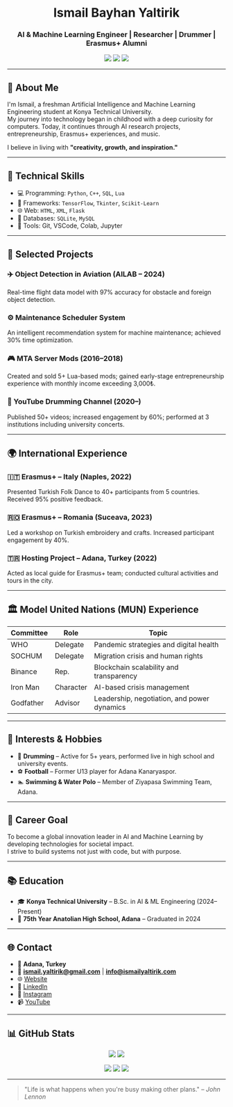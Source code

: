 <h1 align="center">Ismail Bayhan Yaltirik</h1>
<h3 align="center">AI & Machine Learning Engineer | Researcher | Drummer | Erasmus+ Alumni</h3>

<p align="center">
  <a href="https://www.ismailyaltirik.com"><img src="https://img.shields.io/badge/Website-ismailyaltirik.com-blue?style=flat-square&logo=google-chrome"></a>
  <a href="https://linkedin.com/in/yaltirik"><img src="https://img.shields.io/badge/LinkedIn-yaltirik-0077B5?style=flat-square&logo=linkedin"></a>
  <a href="mailto:info@ismailyaltirik.com"><img src="https://img.shields.io/badge/E‑mail-info@ismailyaltirik.com-critical?style=flat-square&logo=gmail"></a>
</p>

---

## 🧠 About Me

I'm Ismail, a freshman Artificial Intelligence and Machine Learning Engineering student at Konya Technical University.  
My journey into technology began in childhood with a deep curiosity for computers. Today, it continues through AI research projects, entrepreneurship, Erasmus+ experiences, and music.  

I believe in living with **"creativity, growth, and inspiration."**

---

## 🚀 Technical Skills

- 💻 Programming: `Python`, `C++`, `SQL`, `Lua`
- 🧠 Frameworks: `TensorFlow`, `Tkinter`, `Scikit-Learn`
- 🌐 Web: `HTML`, `XML`, `Flask`
- 💾 Databases: `SQLite`, `MySQL`
- 🔧 Tools: Git, VSCode, Colab, Jupyter

---

## 🔬 Selected Projects

### ✈️ Object Detection in Aviation (AILAB – 2024)
Real-time flight data model with 97% accuracy for obstacle and foreign object detection.

### ⚙️ Maintenance Scheduler System
An intelligent recommendation system for machine maintenance; achieved 30% time optimization.

### 🎮 MTA Server Mods (2016–2018)
Created and sold 5+ Lua-based mods; gained early-stage entrepreneurship experience with monthly income exceeding 3,000₺.

### 🥁 YouTube Drumming Channel (2020–)
Published 50+ videos; increased engagement by 60%; performed at 3 institutions including university concerts.

---

## 🌍 International Experience

### 🇮🇹 Erasmus+ – Italy (Naples, 2022)
Presented Turkish Folk Dance to 40+ participants from 5 countries. Received 95% positive feedback.

### 🇷🇴 Erasmus+ – Romania (Suceava, 2023)
Led a workshop on Turkish embroidery and crafts. Increased participant engagement by 40%.

### 🇹🇷 Hosting Project – Adana, Turkey (2022)
Acted as local guide for Erasmus+ team; conducted cultural activities and tours in the city.

---

## 🏛️ Model United Nations (MUN) Experience

| Committee | Role      | Topic                                      |
|-----------|-----------|--------------------------------------------|
| WHO       | Delegate  | Pandemic strategies and digital health     |
| SOCHUM    | Delegate  | Migration crisis and human rights          |
| Binance   | Rep.      | Blockchain scalability and transparency    |
| Iron Man  | Character | AI-based crisis management                 |
| Godfather | Advisor   | Leadership, negotiation, and power dynamics|

---

## 🧩 Interests & Hobbies

- 🥁 **Drumming** – Active for 5+ years, performed live in high school and university events.
- ⚽ **Football** – Former U13 player for Adana Kanaryaspor.
- 🏊 **Swimming & Water Polo** – Member of Ziyapasa Swimming Team, Adana.

---

## 🎯 Career Goal

To become a global innovation leader in AI and Machine Learning by developing technologies for societal impact.  
I strive to build systems not just with code, but with purpose.

---

## 📚 Education

- 🎓 **Konya Technical University** – B.Sc. in AI & ML Engineering (2024–Present)
- 🏫 **75th Year Anatolian High School, Adana** – Graduated in 2024

---

## 🌐 Contact

- 📍 **Adana, Turkey**
- 📧 **ismail.yaltirik@gmail.com** | **info@ismailyaltirik.com**
- 🌐 [Website](https://www.ismailyaltirik.com)
- 💼 [LinkedIn](https://linkedin.com/in/ismailyaltirik)
- 📸 [Instagram](https://instagram.com/isma1kd)
- 📹 [YouTube](https://www.youtube.com/@isma1kd)

---

## 📊 GitHub Stats

<p align="center">
  <img src="https://github-readme-stats.vercel.app/api?username=ismai1kd&show_icons=true&theme=radical"/>
  <img src="https://github-readme-stats.vercel.app/api/top-langs/?username=ismai1kd&layout=compact&theme=radical"/>
</p>

<p align="center">
  <img src="https://github-profile-summary-cards.vercel.app/api/cards/profile-details?username=ismai1kd&theme=tokyonight"/>
  <img src="https://github-profile-summary-cards.vercel.app/api/cards/repos-per-language?username=ismai1kd&theme=tokyonight"/>
  <img src="https://github-profile-summary-cards.vercel.app/api/cards/most-commit-language?username=ismai1kd&theme=tokyonight"/>
</p>

---

> "Life is what happens when you're busy making other plans." – *John Lennon*
